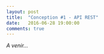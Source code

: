 ```yaml
---
layout: post
title:  "Conception #1 - API REST"
date:   2016-06-28 19:00:00
comments: true
---
```


*A venir...*
